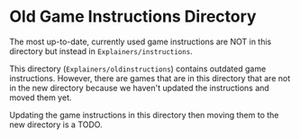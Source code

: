 # Old Game Instructions Directory

The most up-to-date, currently used game instructions are NOT in this directory but instead in `Explainers/instructions`.

This directory (`Explainers/oldinstructions`) contains outdated game instructions. However, there are games that are in this directory that are not in the new directory because we haven't updated the instructions and moved them yet. 

Updating the game instructions in this directory then moving them to the new directory is a TODO.